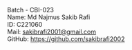 Batch - CBI-023 \
Name: Md Najmus Sakib Rafi \
ID: C221060 \
Mail: sakibrafi2001@gmail.com \
GitHub: https://github.com/sakibrafi2002